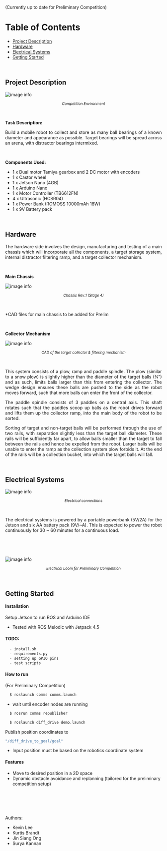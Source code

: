 (Currently up to date for Preliminary Competition)
# Table of Contents 
* [Project Description](#Project-Description)
* [Hardware](#Hardware)
* [Electrical Systems](#Electrical-Systems)
* [Getting Started](#Getting-Started)

<p>&nbsp;</p> <!-- This adds a blank space for better formatting -->

## Project Description 

![image info](https://drive.google.com/uc?export=view&id=1b2jhQvuPnSFUgrqFY66ASzxOqHd-cySh)

<div style="text-align: center"> <em><small> Competition Environment </small></em> </div>
<p>&nbsp;</p> <!-- This adds a blank space for better formatting -->

**Task Description:** </p> <!-- This adds a small blank space -->

<div style="text-align: justify"> Build a mobile robot to collect and store as many ball bearings of a known diameter and appearance as possible. Target bearings will be spread across an arena, with distractor bearings intermixed. </div></p> <!-- This adds a small blank space -->

<p>&nbsp;</p> <!-- This adds a blank space for better formatting -->

**Components Used:** </p> <!-- This adds a small blank space -->
* 1 x Dual motor Tamiya gearbox and 2 DC motor with encoders
* 1 x Castor wheel
* 1 x Jetson Nano (4GB)
* 1 x Arduino Nano
* 1 x Motor Controller (TB6612FN)
* 4 x Ultrasonic (HCSR04)
* 1 x Power Bank (ROMOSS 10000mAh 18W)
* 1 x 9V Battery pack 


<p>&nbsp;</p> <!-- This adds a blank space for better formatting -->

## Hardware

<div style="text-align: justify"> The hardware side involves the design, manufacturing and testing of a main chassis which will incorporate all the components, a target storage system, internal distractor filtering ramp, and a target collector mechanism. </div><p>&nbsp;</p> <!-- This adds a blank space for better formatting -->

**Main Chassis** 

![image info](https://drive.google.com/uc?export=view&id=1SaKZ7_BiT9YQSV3fRENJeuLU_HIbt82M)

<div style="text-align: center"> <em> <small>   Chassis Rev_1 (Stage 4) </small> </em> </div><p>&nbsp;</p> <!-- This adds a blank space for better formatting -->

<div style="text-align: justify"> *CAD files for main chassis to be added for Prelim </div><p>

<p>&nbsp;</p> <!-- This adds a blank space for better formatting -->


**Collector Mechanism** 

![image info](https://drive.google.com/uc?export=view&id=18aIIu7qY8epqDhqkewctr5UpcZxTeHqY)

<div style="text-align: center"> <em> <small> CAD of the target collector & filtering mechanism </small> </em> </div><p>&nbsp;</p> <!-- This adds a blank space for better formatting -->

<div style="text-align: justify"> This system consists of a plow, ramp and paddle spindle. The plow (similar to a snow plow) is slightly higher than the diameter of the target balls (¾”) and as such, limits balls larger than this from entering the collector. The wedge design ensures these balls are pushed to the side as the robot moves forward, such that more balls can enter the front of the collector.</div><p>

<div style="text-align: justify"> The paddle spindle consists of 3 paddles on a central axis. This shaft rotates such that the paddles scoop up balls as the robot drives forward and lifts them up the collector ramp, into the main body of the robot to be sorted.</div><p>

<div style="text-align: justify"> Sorting of target and non-target balls will be performed through the use of two rails, with separation slightly less than the target ball diameter. These rails will be sufficiently far apart, to allow balls smaller than the target to fall between the rails and hence be expelled from the robot. Larger balls will be unable to enter the ramp as the collection system plow forbids it. At the end of the rails will be a collection bucket, into which the target balls will fall.
</div><p>

<p>&nbsp;</p> <!-- This adds a blank space for better formatting -->

## Electrical Systems

![image info](https://drive.google.com/uc?export=view&id=1_SBrAYby1Y6_gDqdjETlYF3MSmqmZ6kh)

<div style="text-align: center"> <em> <small> Electrical connections </small> </em> </div><p>&nbsp;</p> <!-- This adds a blank space for better formatting -->

<div style="text-align: justify"> The electrical systems is powered by a portable powerbank (5V/2A) for the Jetson and six AA battery pack (9V/~A). This is expected to power the robot continuously for 30 ~ 60 minutes for a continuous load. </div><p>&nbsp;</p> <!-- This adds a blank space for better formatting -->

<p>&nbsp;</p> <!-- This adds a blank space for better formatting -->

![image info](https://drive.google.com/uc?export=view&id=1Q0cyPoy3SEyYIGaxuXpn_PN30Whs4alb)

<div style="text-align: center"> <em> <small> Electrical Loom for Preliminary Competition</small> </em> </div><p>&nbsp;</p> <!-- This adds a blank space for better formatting -->

## Getting Started 

#### Installation 
Setup Jetson to run ROS and Arduino IDE
- Tested with ROS Melodic with Jetpack 4.5

#### TODO:
```python
  - install.sh
  - requirements.py
  - setting up GPIO pins 
  - test scripts
```

#### How to run

(For Preliminary Competition)

```bash 
  $ roslaunch comms comms.launch
```
- wait until encoder nodes are running
```bash 
  $ rosrun comms republisher
```

```bash 
  $ roslaunch diff_drive demo.launch
```

 Publish position coordinates to 
 ```bash 
 "/diff_drive_to_goal/goal"
``` 
- Input position must be based on the robotics coordinate system

#### Features
- Move to desired position in a 2D space
- Dynamic obstacle avoidance and replanning (tailored for the preliminary competition setup)


<h1>&nbsp;</h1> 

Authors: 
- Kevin Lee
- Kurtis Brandt
- Jin Siang Ong
- Surya Kannan

